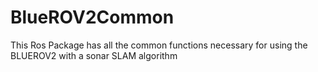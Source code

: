 # BlueROV2Common

This Ros Package has all the common functions necessary for using the BLUEROV2 with a sonar SLAM algorithm
